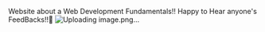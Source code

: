 Website about a Web Development Fundamentals!! Happy to Hear anyone's FeedBacks!!💖
![Uploading image.png…]()
